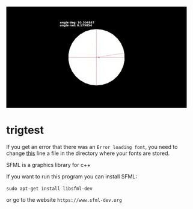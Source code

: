 ![gif](trig.gif)

# trigtest

If you get an error that there was an ```Error loading font```, you need to change [this](https://github.com/g-jensen/trigtest/blob/6a0295a6bfd548431baade5ccad3baa4ea57a27f/trigtest.cpp#L104) line a file in the directory where your fonts are stored. 

SFML is a graphics library for c++

If you want to run this program you can install SFML:

```sudo apt-get install libsfml-dev```

or go to the website ```https://www.sfml-dev.org```

